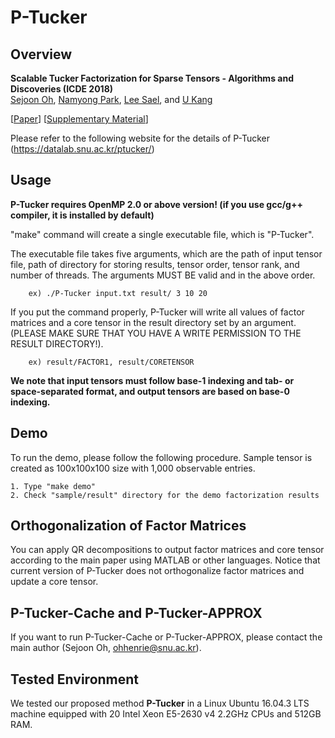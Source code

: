 # P-Tucker

Overview
---------------

**Scalable Tucker Factorization for Sparse Tensors - Algorithms and Discoveries (ICDE 2018)**  
[Sejoon Oh](https://sejoonoh.github.io/), [Namyong Park](http://namyongpark.com/), [Lee Sael](https://leesael.github.io/), and [U Kang](https://datalab.snu.ac.kr/~ukang/)

[[Paper](https://datalab.snu.ac.kr/ptucker/ptucker.pdf)] [[Supplementary Material](https://datalab.snu.ac.kr/ptucker/supple.pdf)]

Please refer to the following website for the details of P-Tucker (https://datalab.snu.ac.kr/ptucker/)

Usage
---------------

**P-Tucker requires OpenMP 2.0 or above version! (if you use gcc/g++ compiler, it is installed by default)**

"make" command will create a single executable file, which is "P-Tucker".

The executable file takes five arguments, which are the path of input tensor file, path of directory for storing results, tensor order, tensor rank, and number of threads. The arguments MUST BE valid and in the above order.

		ex) ./P-Tucker input.txt result/ 3 10 20

If you put the command properly, P-Tucker will write all values of factor matrices and a core tensor in the result directory set by an argument. (PLEASE MAKE SURE THAT YOU HAVE A WRITE PERMISSION TO THE RESULT DIRECTORY!).

		ex) result/FACTOR1, result/CORETENSOR

**We note that input tensors must follow base-1 indexing and tab- or space-separated format, and output tensors are based on base-0 indexing.**


Demo
---------------
To run the demo, please follow the following procedure. Sample tensor is created as 100x100x100 size with 1,000 observable entries.

	1. Type "make demo"
	2. Check "sample/result" directory for the demo factorization results
  
Orthogonalization of Factor Matrices
---------------

You can apply QR decompositions to output factor matrices and core tensor according to the main paper using MATLAB or other languages. Notice that current version of P-Tucker does not orthogonalize factor matrices and update a core tensor.

P-Tucker-Cache and P-Tucker-APPROX 
---------------

If you want to run P-Tucker-Cache or P-Tucker-APPROX, please contact the main author (Sejoon Oh, ohhenrie@snu.ac.kr).

Tested Environment
---------------
We tested our proposed method **P-Tucker** in a Linux Ubuntu 16.04.3 LTS machine equipped with 20 Intel Xeon E5-2630 v4 2.2GHz CPUs and 512GB RAM.

